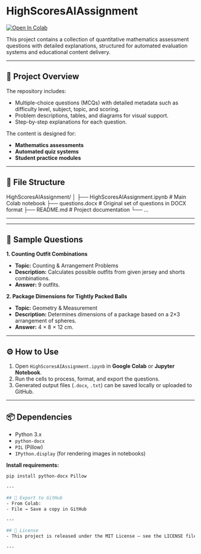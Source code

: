 # HighScoresAIAssignment

[![Open In Colab](https://colab.research.google.com/assets/colab-badge.svg)](https://colab.research.google.com/github/Shyamsr1/HighScoresAIAssignment/blob/main/HighScoresAIAssignment.ipynb)

This project contains a collection of quantitative mathematics assessment questions with detailed explanations, structured for automated evaluation systems and educational content delivery.

---

## 📄 Project Overview

The repository includes:
- Multiple-choice questions (MCQs) with detailed metadata such as difficulty level, subject, topic, and scoring.
- Problem descriptions, tables, and diagrams for visual support.
- Step-by-step explanations for each question.

The content is designed for:
- **Mathematics assessments**
- **Automated quiz systems**
- **Student practice modules**

---

## 📂 File Structure

HighScoresAIAssignment/
│
├── HighScoresAIAssignment.ipynb   # Main Colab notebook
├── questions.docx                 # Original set of questions in DOCX format
├── README.md                      # Project documentation
└── ...

---


---

## 📝 Sample Questions

**1. Counting Outfit Combinations**  
- **Topic:** Counting & Arrangement Problems  
- **Description:** Calculates possible outfits from given jersey and shorts combinations.  
- **Answer:** 9 outfits.  

**2. Package Dimensions for Tightly Packed Balls**  
- **Topic:** Geometry & Measurement  
- **Description:** Determines dimensions of a package based on a 2×3 arrangement of spheres.  
- **Answer:** 4 × 8 × 12 cm.  

---

## ⚙️ How to Use
1. Open `HighScoresAIAssignment.ipynb` in **Google Colab** or **Jupyter Notebook**.
2. Run the cells to process, format, and export the questions.
3. Generated output files (`.docx`, `.txt`) can be saved locally or uploaded to GitHub.

---

## 📦 Dependencies
- Python 3.x
- `python-docx`
- `PIL` (Pillow)
- `IPython.display` (for rendering images in notebooks)

**Install requirements:**
```bash
pip install python-docx Pillow

---

## 🚀 Export to GitHub
- From Colab:
- File → Save a copy in GitHub

---

## 📜 License
- This project is released under the MIT License — see the LICENSE file for details.

---
